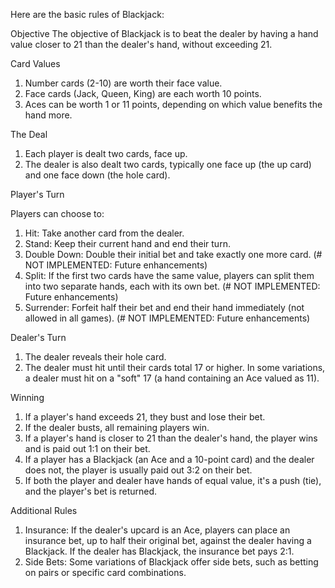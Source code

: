 Here are the basic rules of Blackjack:

Objective
The objective of Blackjack is to beat the dealer by having a hand value closer to 21 than the dealer's hand, without exceeding 21.

Card Values
1. Number cards (2-10) are worth their face value.
2. Face cards (Jack, Queen, King) are each worth 10 points.
3. Aces can be worth 1 or 11 points, depending on which value benefits the hand more.

The Deal
1. Each player is dealt two cards, face up.
2. The dealer is also dealt two cards, typically one face up (the up card) and one face down (the hole card).

Player's Turn

Players can choose to:
1. Hit: Take another card from the dealer.
2. Stand: Keep their current hand and end their turn.
3. Double Down: Double their initial bet and take exactly one more card. (# NOT IMPLEMENTED: Future enhancements)
4. Split: If the first two cards have the same value, players can split them into two separate hands, each with its own bet. (# NOT IMPLEMENTED: Future enhancements)
5. Surrender: Forfeit half their bet and end their hand immediately (not allowed in all games). (# NOT IMPLEMENTED: Future enhancements)

Dealer's Turn

1. The dealer reveals their hole card.
2. The dealer must hit until their cards total 17 or higher. In some variations, a dealer must hit on a "soft" 17 (a hand containing an Ace valued as 11).

Winning
1. If a player's hand exceeds 21, they bust and lose their bet.
2. If the dealer busts, all remaining players win.
3. If a player's hand is closer to 21 than the dealer's hand, the player wins and is paid out 1:1 on their bet.
4. If a player has a Blackjack (an Ace and a 10-point card) and the dealer does not, the player is usually paid out 3:2 on their bet.
5. If both the player and dealer have hands of equal value, it's a push (tie), and the player's bet is returned.

Additional Rules
1. Insurance: If the dealer's upcard is an Ace, players can place an insurance bet, up to half their original bet, against the dealer having a Blackjack. If the dealer has Blackjack, the insurance bet pays 2:1.
2. Side Bets: Some variations of Blackjack offer side bets, such as betting on pairs or specific card combinations.